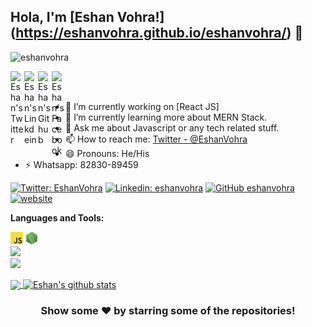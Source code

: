 ## Hola, I'm [Eshan Vohra!] (https://eshanvohra.github.io/eshanvohra/) 👋

<p align="left"> <img src="https://komarev.com/ghpvc/?username=eshanvohra&label=Views&color=blue&style=plastic" alt="eshanvohra" /> </p>

<a href="https://twitter.com/EshanVohra" target="_blank">
  <img align="left" alt="Eshan's Twitter" width="22px" src="https://cdn.jsdelivr.net/npm/simple-icons@v3/icons/twitter.svg" />
</a>
<a href="https://www.linkedin.com/in/eshan-vohra-19b43716a/" target="_blank">
  <img align="left" alt="Eshan's Linkdein" width="22px" src="https://cdn.jsdelivr.net/npm/simple-icons@v3/icons/linkedin.svg" />
</a>
<a href="https://github.com/eshanvohra" target="_blank">
  <img align="left" alt="Eshan's Github" width="22px" src="https://cdn.jsdelivr.net/npm/simple-icons@v3/icons/github.svg" />
</a>


<a href="https://www.facebook.com/eshan.vohra.16" target="_blank">
  <img align="left" alt="Eshan's Facebook" width="22px" src="https://cdn.jsdelivr.net/npm/simple-icons@v3/icons/facebook.svg" />
</a>

<br/>
<br/>



- 🔭 I’m currently working on [React JS]
- 🌱 I’m currently learning more about MERN Stack.
- 💬 Ask me about Javascript or any tech related stuff.
- 📫 How to reach me: [Twitter - @EshanVohra](https://twitter.com/EshanVohra)
- 😄 Pronouns: He/His
- ⚡ Whatsapp: 82830-89459

[![Twitter: EshanVohra](https://img.shields.io/twitter/follow/imthepk?style=social)](https://twitter.com/imthepk)
[![Linkedin: eshanvohra](https://img.shields.io/badge/-eshanvohra-blue?style=flat-square&logo=Linkedin&logoColor=white&link=https://www.linkedin.com/in/eshanvohra/)](https://www.linkedin.com/in/eshan-vohra-19b43716a/)
[![GitHub eshanvohra](https://img.shields.io/github/followers/eshanvohra?label=follow&style=social)](https://github.com/eshanvohra)
[![website](https://img.shields.io/badge/PortfolioWebsite-eshan.live-2648ff?style=flat-square&logo=google-chrome)](https://eshanvohra.github.io/eshanvohra/)


**Languages and Tools:**  


<code><img height="20" src="https://raw.githubusercontent.com/github/explore/80688e429a7d4ef2fca1e82350fe8e3517d3494d/topics/javascript/javascript.png"></code>
<code><img height="20" src="https://raw.githubusercontent.com/github/explore/80688e429a7d4ef2fca1e82350fe8e3517d3494d/topics/nodejs/nodejs.png"></code>    
<code><img height="20" src="https://www.pinclipart.com/picdir/middle/537-5374089_react-js-logo-clipart.png"></code>   
<code><img height="20" src="https://www.pngitem.com/pimgs/m/174-1746684_java-java-logo-black-png-transparent-png.png"></code>

<a href="https://github.com/eshanvohra" target="_blank">
  <img align="center" src="https://github-readme-stats.vercel.app/api/top-langs/?username=eshanvohra&theme=light&hide_langs_below=1" />
</a>
<a href="https://github.com/eshanvohra" target="_blank">
 <img align="center" src="https://github-readme-stats.vercel.app/api?username=eshanvohra&show_icons=true&theme=light&line_height=27" alt="Eshan's github stats"/>
</a>


<div align="center">

### Show some ❤️ by starring some of the repositories!

</div>

